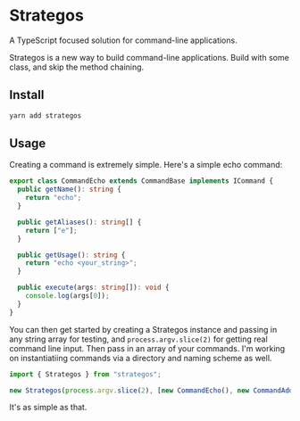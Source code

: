 # Strategos

A TypeScript focused solution for command-line applications.

Strategos is a new way to build command-line applications. Build with some class, and skip the method chaining.

## Install

```bash
yarn add strategos
```

## Usage

Creating a command is extremely simple. Here's a simple echo command:

```typescript
export class CommandEcho extends CommandBase implements ICommand {
  public getName(): string {
    return "echo";
  }

  public getAliases(): string[] {
    return ["e"];
  }

  public getUsage(): string {
    return "echo <your_string>";
  }

  public execute(args: string[]): void {
    console.log(args[0]);
  }
}
```

You can then get started by creating a Strategos instance and passing in any string array for testing, and `process.argv.slice(2)` for getting real command line input.
Then pass in an array of your commands. I'm working on instantiatiing commands via a directory and naming scheme as well.

```typescript
import { Strategos } from "strategos";

new Strategos(process.argv.slice(2), [new CommandEcho(), new CommandAdd()]);
```

It's as simple as that.
